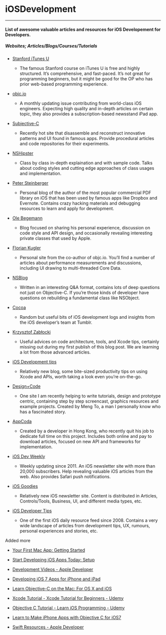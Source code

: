 # iOSDevelopment
---------------

#### List of awesome valuable articles and resources for iOS Developement for Developers.

##### Websites; Articles/Blogs/Courses/Tutorials


- [Stanford iTunes U](https://itunes.apple.com/us/course/developing-ios-7-apps-for/id733644550)
  - The famous Stanford course on iTunes U is free and highly structured. It’s comprehensive, and fast-paced. It’s not great for programming beginners, but it might be good for the OP who has prior web-based programming experience.


- [objc.io](http://www.objc.io)
  - A monthly updating issue contributing from world-class iOS engineers. Expecting high quality and in-depth articles on certain topic, they also provides a subscription-based newsstand iPad app.

- [Subjective-C](http://subjc.com)
  - Recently hot site that disassemble and reconstruct innovative patterns and UI found in famous apps. Provide procedural articles and code repositories for their experiments. 

- [NSHipster](http://nshipster.com)
  - Class by class in-depth explaination and with sample code. Talks about coding styles and cutting edge approaches of class usages and implementation. 

- [Peter Steinberger](http://petersteinberger.com)
  - Personal blog of the author of the most popular commercial PDF library on iOS that has been used by famous apps like Dropbox and Evernote. Contains crazy hacking materials and debugging resources to learn and apply for development.

- [Ole Begemann](http://oleb.net)
  -  Blog focused on sharing his personal experience, discussion on code style and API design, and occasionally revealing interesting private classes that used by Apple.

- [Florian Kugler](http://floriankugler.com)
  - Personal site from the co-author of objc.io. You’ll find a number of articles about performance measurements and discussions, including UI drawing to multi-threaded Core Data.

- [NSBlog](https://www.mikeash.com/pyblog/)
  - Written in an interesting Q&A format, contains lots of deep questions not just on Objective-C. If you’re those kinds of developer have questions on rebuilding a fundamental class like NSObject.

- [Cocoa](http://cocoa.tumblr.com)
  - Random but useful bits of iOS development logs and insights from the iOS developer’s team at Tumblr.

- [Krzysztof Zabłocki](http://www.merowing.info)
  -  Useful advices on code architecture, tools, and Xcode tips, certainly missing out during my first publish of this blog post. We are learning a lot from those advanced articles.

- [iOS Development tips](http://iosdevtips.co)
  -  Relatively new blog, some bite-sized productivity tips on using Xcode and APIs, worth taking a look even you’re on-the-go.

- [Design+Code](https://designcode.io)
  - One site I am recently helping to write tutorials, design and prototype centric, containing step by step screencast, graphics resources and example projects. Created by Meng To, a man I personally know who has a fascinated story.

- [AppCoda](http://www.appcoda.com)
  - Created by a developer in Hong Kong, who recently quit his job to dedicate full time on this project. Includes both online and pay to download articles, focused on new API and frameworks for implementation.

- [iOS Dev Weekly](http://iosdevweekly.com)
  - Weekly updating since 2011. An iOS newsletter site with more than 20,000 subscribers. Help revealing valuable iOS articles from the web. Also provides Safari push notifications.

- [iOS Goodies](http://ios-goodies.com)
  - Relatively new iOS newsletter site. Content is distributed in Articles, Controls/Tools, Business, UI, and different media types, etc.

- [iOS Developer Tips](http://iosdevelopertips.com)
  - One of the first iOS daily resource feed since 2008. Contains a very wide landscape of articles from development tips, UX, rumours, personal experiences and stories, etc.

Added more

- [Your First Mac App: Getting Started](https://developer.apple.com/library/mac/referencelibrary/GettingStarted/RoadMapOSX/books/RM_YourFirstApp_Mac/Articles/GettingStarted.html)

- [Start Developing iOS Apps Today: Setup](https://developer.apple.com/library/ios/referencelibrary/GettingStarted/RoadMapiOS/)

- [Development Videos - Apple Developer](https://developer.apple.com/videos/)

- [Developing iOS 7 Apps for iPhone and iPad](https://itunes.apple.com/us/course/developing-ios-7-apps-for/id733644550)

- [Learn Objective-C on the Mac: For OS X and iOS](http://www.amazon.com/Learn-Objective-C-Mac-OS-iOS/dp/1430241888/ref=sr_1_3?s=books&ie=UTF8&qid=1400329922&sr=1-3&keywords=Objective+C+on+mAc)

- [Xcode Tutorial - Xcode Tutorial for Beginners - Udemy](https://www.udemy.com/ios-development-with-xcode-a-project-based-approach/#/)

- [Objective C Tutorial - Learn iOS Programming - Udemy](https://www.udemy.com/objective-c-programming-learn-ios-programming-in-depth/#/)

- [Learn to Make iPhone Apps with Objective C for iOS7](https://www.udemy.com/how-to-program-ios7-iphone-apps-from-scratch-in-objective-c/#/)

- [Swift Resources - Apple Developer](https://developer.apple.com/swift/resources/
)
